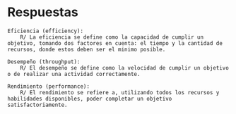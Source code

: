 # Respuestas

    Eficiencia (efficiency):
        R/ La eficiencia se define como la capacidad de cumplir un objetivo, tomando dos factores en cuenta: el tiempo y la cantidad de recursos, donde estos deben ser el minimo posible.        

    Desempeño (throughput):
        R/ El desempeño se define como la velocidad de cumplir un objetivo o de realizar una actividad correctamente.

    Rendimiento (performance):
        R/ El rendimiento se refiere a, utilizando todos los recursos y habilidades disponibles, poder completar un objetivo satisfactoriamente.    
